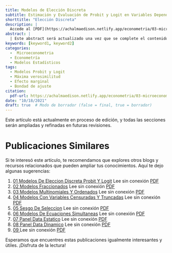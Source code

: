 ```yaml
---
title: Modelos de Elección Discreta
subtitle: Estimación y Evaluación de Probit y Logit en Variables Dependientes Binomiales
shorttitle: "Elección Discreta"
description: |
  Accede al [PDF](https://achalmaedison.netlify.app/econometria/03-microeconometria/2021-10-18-01-modelos-de-eleccion-discreta-probit-y-logit/index.pdf) completo aquí.
abstract: |
  | Este abstract será actualizado una vez que se complete el contenido final del artículo.
keywords: [keyword1, keyword2]
categories:
  -  Microeconometria
  - Econometría
  - Modelos Estadísticos
tags:
  - Modelos Probit y Logit
  - Máxima verosimilitud
  - Efecto marginal
  - Bondad de ajuste
citation:
  pdf-url: https://achalmaedison.netlify.app/econometria/03-microeconometria/2021-10-18-01-modelos-de-eleccion-discreta-probit-y-logit/index.pdf
date: "10/18/2021"
draft: true  # Modo de borrador (false = final, true = borrador)
---
```








Este artículo está actualmente en proceso de edición, y todas las secciones serán ampliadas y refinadas en futuras revisiones.


# Publicaciones Similares

Si te interesó este artículo, te recomendamos que explores otros blogs y recursos relacionados que pueden ampliar tus conocimientos. Aquí te dejo algunas sugerencias:


1. [01 Modelos De Eleccion Discreta Probit Y Logit](https://achalmaedison.netlify.app/econometria/03-microeconometria/2021-10-18-01-modelos-de-eleccion-discreta-probit-y-logit) Lee sin conexión [PDF](https://achalmaedison.netlify.app/econometria/03-microeconometria/2021-10-18-01-modelos-de-eleccion-discreta-probit-y-logit/index.pdf)
2. [02 Modelos Fraccionados](https://achalmaedison.netlify.app/econometria/03-microeconometria/2021-10-25-02-modelos-fraccionados) Lee sin conexión [PDF](https://achalmaedison.netlify.app/econometria/03-microeconometria/2021-10-25-02-modelos-fraccionados/index.pdf)
3. [03 Modelos Multinomiales Y Ordenados](https://achalmaedison.netlify.app/econometria/03-microeconometria/2021-11-01-03-modelos-multinomiales-y-ordenados) Lee sin conexión [PDF](https://achalmaedison.netlify.app/econometria/03-microeconometria/2021-11-01-03-modelos-multinomiales-y-ordenados/index.pdf)
4. [04 Modelos Con Variables Censuradas Y Truncadas](https://achalmaedison.netlify.app/econometria/03-microeconometria/2021-11-08-04-modelos-con-variables-censuradas-y-truncadas) Lee sin conexión [PDF](https://achalmaedison.netlify.app/econometria/03-microeconometria/2021-11-08-04-modelos-con-variables-censuradas-y-truncadas/index.pdf)
5. [05 Sesgo De Seleccion](https://achalmaedison.netlify.app/econometria/03-microeconometria/2021-11-15-05-sesgo-de-seleccion) Lee sin conexión [PDF](https://achalmaedison.netlify.app/econometria/03-microeconometria/2021-11-15-05-sesgo-de-seleccion/index.pdf)
6. [06 Modelos De Ecuaciones Simultaneas](https://achalmaedison.netlify.app/econometria/03-microeconometria/2021-11-22-06-modelos-de-ecuaciones-simultaneas) Lee sin conexión [PDF](https://achalmaedison.netlify.app/econometria/03-microeconometria/2021-11-22-06-modelos-de-ecuaciones-simultaneas/index.pdf)
7. [07 Panel Data Estatico](https://achalmaedison.netlify.app/econometria/03-microeconometria/2021-11-29-07-panel-data-estatico) Lee sin conexión [PDF](https://achalmaedison.netlify.app/econometria/03-microeconometria/2021-11-29-07-panel-data-estatico/index.pdf)
8. [08 Panel Data Dinamico](https://achalmaedison.netlify.app/econometria/03-microeconometria/2021-12-06-08-panel-data-dinamico) Lee sin conexión [PDF](https://achalmaedison.netlify.app/econometria/03-microeconometria/2021-12-06-08-panel-data-dinamico/index.pdf)
9. [09 ](https://achalmaedison.netlify.app/econometria/03-microeconometria/2021-12-13-09-) Lee sin conexión [PDF](https://achalmaedison.netlify.app/econometria/03-microeconometria/2021-12-13-09-/index.pdf)


Esperamos que encuentres estas publicaciones igualmente interesantes y útiles. ¡Disfruta de la lectura!

